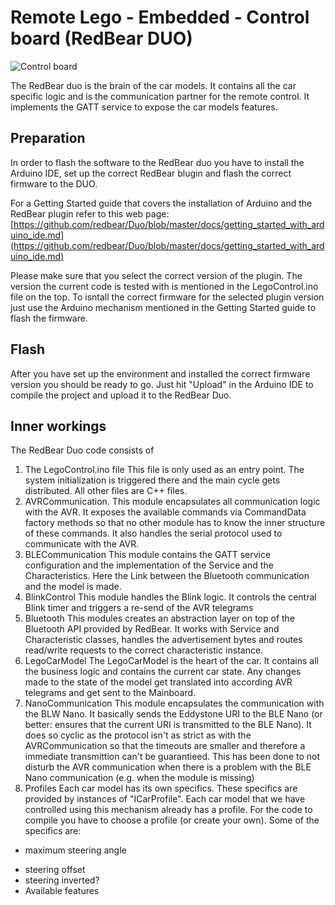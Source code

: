 # Remote Lego - Embedded - Control board (RedBear DUO)

![Control board](images/ControlBoard.jpg)

The RedBear duo is the brain of the car models. It contains all the car specific logic and is the communication partner for the remote control. It implements the GATT service to expose the car models features.


## Preparation
In order to flash the software to the RedBear duo you have to install the Arduino IDE, set up the correct RedBear blugin and flash the correct firmware to the DUO.

For a Getting Started guide that covers the installation of Arduino and the RedBear plugin refer to this web page: [https://github.com/redbear/Duo/blob/master/docs/getting_started_with_arduino_ide.md](https://github.com/redbear/Duo/blob/master/docs/getting_started_with_arduino_ide.md)

Please make sure that you select the correct version of the plugin. The version the current code is tested with is mentioned in the LegoControl.ino file on the top.
To isntall the correct firmware for the selected plugin version just use the Arduino mechanism mentioned in the Getting Started guide to flash the firmware.

## Flash
After you have set up the environment and installed the correct firmware version you should be ready to go. Just hit "Upload" in the Arduino IDE to compile the project and upload it to the RedBear Duo.

## Inner workings
The RedBear Duo code consists of
1. The LegoControl.ino file
This file is only used as an entry point. The system initialization is triggered there and the main cycle gets distributed. All other files are C++ files.
2. AVRCommunication.
This module encapsulates all communication logic with the AVR. It exposes the available commands via CommandData factory methods so that no other module has to know the inner structure of these commands. It also handles the serial protocol used to communicate with the AVR.
3. BLECommunication
This module contains the GATT service configuration and the implementation of the Service and the Characteristics. Here the Link between the Bluetooth communication and the model is made.
4. BlinkControl
This module handles the Blink logic. It controls the central Blink timer and triggers a re-send of the AVR telegrams
5. Bluetooth
This modules creates an abstraction layer on top of the Bluetooth API provided by RedBear. It works with Service and Characteristic classes, handles the advertisement bytes and routes read/write requests to the correct characteristic instance.
6. LegoCarModel
The LegoCarModel is the heart of the car. It contains all the business logic and contains the current car state. Any changes made to the state of the model get translated into according AVR telegrams and get sent to the Mainboard.
7. NanoCommunication
This module encapsulates the communication with the BLW Nano. It basically sends the Eddystone URI to the BLE Nano (or better: ensures that the current URI is transmitted to the BLE Nano). It does so cyclic as the protocol isn't as strict as with the AVRCommunication so that the timeouts are smaller and therefore a immediate transmittion can't be guarantieed. This has been done to not disturb the AVR communication when there is a problem with the BLE Nano communication (e.g. when the module is missing)
8. Profiles
Each car model has its own specifics. These specifics are provided by instances of "ICarProfile". Each car model that we have controlled using this mechanism already has a profile. For the code to compile you have to choose a profile (or create your own).
Some of the specifics are: 
 + maximum steering angle
 - steering offset
 - steering inverted?
 - Available features

